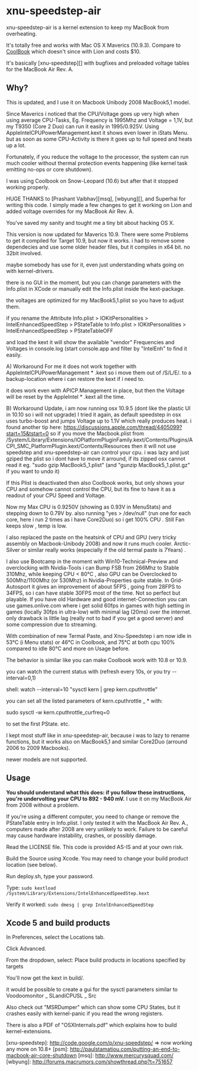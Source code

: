 # xnu-speedstep-air

xnu-speedstep-air is a kernel extension to keep my MacBook from overheating.

It's totally free and works with Mac OS X Maverics (10.9.3).
Compare to [CoolBook][] which doesn't since with Lion and costs $10.

It's basically [xnu-speedstep][] with bugfixes and preloaded voltage tables for the MacBook Air Rev. A.

## Why?

This is updated, and I use it on Macbook Unibody 2008 MacBook5,1 model. 

Since Maverics i noticed that the CPU/Voltage goes up very high when using average CPU-Tasks, 
Eg. Frequency is 1995Mhz and Voltage = 1,1V, but my T9350 (Core 2 Duo) can run it easily
in 1995/0.925V. Using AppleIntelCPUPowerManagement.kext it shows even lower in iStats Menu. 
but as soon as some CPU-Activity is there it goes up to full speed and heats up a lot. 

Fortunately, if you reduce the voltage to the processor, the system can
run much cooler without thermal protection events happening
(like kernel task emitting no-ops or core shutdown).

I was using Coolbook on Snow-Leopard (10.6) but after that it stopped working properly. 



HUGE THANKS to [Prashant Vaibhav][msq], [wbyung][], and Superhai for writing this code. I simply made a few changes to get it working on Lion and added voltage overrides for my MacBook Air Rev. A.

You've saved my sanity and tought me a tiny bit about hacking OS X.

This version is now updated for Maverics 10.9. There were some Problems to get it compiled for Target 10.9, but now it works. 
i had to remove some dependecies and use some older header files, but it compiles in x64 bit. 
no 32bit involved. 

maybe somebody has use for it, even just understanding whats going on with kernel-drivers. 

there is no GUI in the moment, but you can change parameters with the Info.plist in 
XCode or manually edit the Info.plist inside the kext-package. 

the voltages are optimized for my MacBook5,1.plist so you have to adjust them. 

if you rename the Attribute 
Info.plist > IOKitPersonalities > IntelEnhancedSpeedStep > PStateTable to 
Info.plist > IOKitPersonalities > IntelEnhancedSpeedStep > PStateTableOFF 

and load the kext it will show the available "vendor" Frequencies and Voltages in 
console.log (start console.app and filter by "IntelEnh" to find it easily. 

A) Workaround 
For me it does not work together with AppleIntelCPUPowerManagement * .kext
so i move them out of /S/L/E/. to a backup-location where i can restore the kext if i need to. 

it does work even with APICP.Management in place, but then the Voltage will be reset
by the AppleIntel * .kext all the time. 

B) Workaround
Update, i am now running osx 10.9.5 (dont like the plastic UI in 10.10 so i will not upgrade)
I tried it again, as default speedstep in osx uses turbo-boost and jumps Voltage up to 1.1V
which really produces heat. 
i found another tip here: 
https://discussions.apple.com/thread/4405099?start=15&tstart=0
so if you move the Macbook<vesion>.plist from 
/System/Library/Extensions/IOPlatformPluginFamily.kext/Contents/Plugins/ACPI_SMC_PlatformPlugin.kext/Contents/Resources
then it will not use speedstep and xnu-speedstep-air can control your cpu. 
i was lazy and just gziped the plist so i dont have to move it arround, if its zipped osx cannot read it 
eg. "sudo gzip MacBook5_1.plist"
(and "gunzip MacBook5_1.plist.gz" if you want to undo it)

If this Plist is deactivated then also Coolbook works, but only shows your CPU and somehow cannot control the CPU, but its fine to have it as a readout of your CPU Speed and Voltage. 

Now my Max CPU is 0.9250V (showing as 0.93V in MenuStats) and stepping down to 0.79V by. 
also running "yes > /dev/null" (run one for each core, here i run 2 times as i have Core2Duo) so i get 100% CPU . 
Still Fan keeps slow , temp is low. 

I also replaced the paste on the heatsink of CPU and GPU (very tricky assembly on Macbook-Unibody 2008) and now it runs much cooler. Arctic-Silver or similar really works (especially if the old termal paste is 7Years) . 

I also use Bootcamp in the moment with Win10-Technical-Preview and overclocking with Nvidia-Tools i can Bump FSB from 266Mhz to Stable 310Mhz, while keeping CPU < 80°C , also GPU can be Overclocked to 500Mhz/1100Mhz (or 530Mhz) in Nvidia-Properties quite stable. In Grid-Autosport it gives an improvement of about 5FPS , going from 28FPS to 34FPS, so i can have stable 30FPS most of the time. Not so perfect but playable. If you have old Hardware and good internet-Connection you can use games.onlive.com where i get solid 60fps in games with high setting in games (locally 30fps in ultra-low) with minimal lag (20ms) over the internet. 
only drawback is little lag (really not to bad if you get a good server) and some compression due to streaming. 

With combination of new Termal Paste, and Xnu-Speedstep i am now idle in 53°C (i Menu stats) or 46°C in Coolbook, and 75°C at both cpu 100% compared to idle 80°C and more on Usage before. 


The behavior is similar like you can make Coolbook work with 10.8 or 10.9.

you can watch the current status with (refresh every 10s, or you try --interval=0,1)

shell: 
watch --interval=10 "sysctl kern | grep kern.cputhrottle"

you can set all the listed parameters of kern.cputhrottle _ * 
with:  

sudo sysctl -w kern.cputhrottle_curfreq=0

to set the first PState. etc. 

I kept most stuff like in xnu-speedstep-air, because i was to lazy to rename functions, 
but it works also on MacBook5,1 and similar Core2Duo (arround 2006 to 2009 Macbooks). 

newer models are not supported. 



## Usage

**You should understand what this does: if you follow these instructions, you're undervolting your CPU to 892 - 940 mV.** I use it on my MacBook Air from 2008 without a problem.

If you're using a different computer, you need to change or remove the PStateTable entry in Info.plist.
I only tested it with the MacBook Air Rev. A., computers made after 2008 are very unlikely to work.
Failure to be careful may cause hardware instability, crashes, or possibly damage.

Read the LICENSE file. This code is provided AS-IS and at your own risk.

Build the Source using Xcode. You may need to change your build product location (see below).

Run deploy.sh, type your password.

Type: `sudo kextload /System/Library/Extensions/IntelEnhancedSpeedStep.kext`

Verify it worked: `sudo dmesg | grep IntelEnhancedSpeedStep`

## Xcode 5 and build products

In Preferences, select the Locations tab.

Click Advanced.

From the dropdown, select: Place build products in locations specified by targets

You'll now get the kext in build/.

it would be possible to create a gui for the sysctl parameters similar to 
Voodoomonitor _ SLandiCPUSL _ Src

Also check out "MSRDumper" which can show some CPU States, but it crashes easily with kernel-panic if you read the wrong registers. 

There is also a PDF of "OSXInternals.pdf" which explains how to build kernel-extensions. 


[Coolbook]: http://coolbook.se/
[xnu-speedstep]: http://code.google.com/p/xnu-speedstep/ => now working any more on 10.8+
[psm]: http://paulstamatiou.com/putting-an-end-to-macbook-air-core-shutdown
[msq]: http://www.mercurysquad.com/
[wbyung]: http://forums.macrumors.com/showthread.php?t=751657

